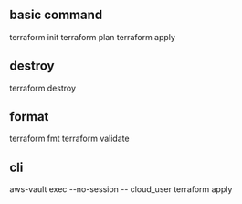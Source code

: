 ## basic command

terraform init
terraform plan
terraform apply

## destroy

terraform destroy

## format

terraform fmt
terraform validate

## cli
aws-vault exec --no-session -- cloud_user terraform apply
